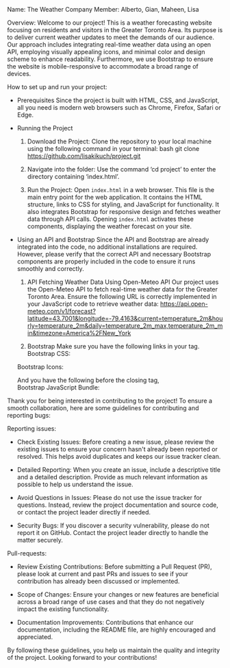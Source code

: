 <Project>
Name: The Weather Company 
Member: Alberto, Gian, Maheen, Lisa 

Overview: 
Welcome to our project! This is a weather forecasting website focusing on residents and visitors in the Greater Toronto Area. 
Its purpose is to deliver current weather updates to meet the demands of our audience. 
Our approach includes integrating real-time weather data using an open API, employing visually appealing icons, 
and minimal color and design scheme to enhance readability. 
Furthermore, we use Bootstrap to ensure the website is mobile-responsive to accommodate a broad range of devices. 

How to set up and run your project:  
- Prerequisites
  Since the project is built with HTML, CSS, and JavaScript, all you need is modern web browsers such as Chrome, Firefox, Safari or Edge. 

- Running the Project
  1. Download the Project: Clone the repository to your local machine using the following command in your terminal: 
  bash 
  git clone https://github.com/lisakikuch/project.git 
  
  2. Navigate into the folder: Use the command ‘cd project’ to enter the directory containing ‘index.html’. 
  
  3. Run the Project: Open `index.html` in a web browser.
  This file is the main entry point for the web application.
  It contains the HTML structure, links to CSS for styling, and JavaScript for functionality.
  It also integrates Bootstrap for responsive design and fetches weather data through API calls. Opening `index.html` activates these components,
  displaying the weather forecast on your site. 

- Using an API and Bootstrap
  Since the API and Bootstrap are already integrated into the code, no additional installations are required.
  However, please verify that the correct API and necessary Bootstrap components are properly included in the code to ensure it runs smoothly and correctly. 

  1. API
  Fetching Weather Data Using Open-Meteo API 
  Our project uses the Open-Meteo API to fetch real-time weather data for the Greater Toronto Area.
  Ensure the following URL is correctly implemented in your JavaScript code to retrieve weather data:
  https://api.open-meteo.com/v1/forecast?latitude=43.7001&longitude=-79.4163&current=temperature_2m&hourly=temperature_2m&daily=temperature_2m_max,temperature_2m_min&timezone=America%2FNew_York 

  2. Bootstrap 
  Make sure you have the following links in your <head> tag. 
  Bootstrap CSS: 
  <link href="https://cdn.jsdelivr.net/npm/bootstrap@5.3.3/dist/css/bootstrap.min.css" rel="stylesheet" integrity="sha384-QWTKZyjpPEjISv5WaRU9OFeRpok6YctnYmDr5pNlyT2bRjXh0JMhjY6hW+ALEwIH" crossorigin="anonymous"> 
  
  Bootstrap Icons: 
  <link href="https://cdn.jsdelivr.net/npm/bootstrap-icons@1.8.1/font/bootstrap-icons.css" rel="stylesheet"> 
  
  And you have the following before the closing </body> tag,  
  Bootstrap JavaScript Bundle: 
  <script src="https://cdn.jsdelivr.net/npm/bootstrap@5.3.3/dist/js/bootstrap.bundle.min.js" integrity="sha384-YvpcrYf0tY3lHB60NNkmXc5s9fDVZLESaAA55NDzOxhy9GkcIdslK1eN7N6jIeHz" crossorigin="anonymous"></script> 

 

<Contribution guidelines for team members>
Thank you for being interested in contributing to the project! To ensure a smooth collaboration, here are some guidelines for contributing and reporting bugs: 

Reporting issues:
- Check Existing Issues: Before creating a new issue, please review the existing issues to ensure your concern hasn't already been reported or resolved.
  This helps avoid duplicates and keeps our issue tracker clean. 

- Detailed Reporting: When you create an issue, include a descriptive title and a detailed description.
  Provide as much relevant information as possible to help us understand the issue. 

- Avoid Questions in Issues: Please do not use the issue tracker for questions.
  Instead, review the project documentation and source code, or contact the project leader directly if needed. 

- Security Bugs: If you discover a security vulnerability, please do not report it on GitHub. Contact the project leader directly to handle the matter securely. 

Pull-requests:
- Review Existing Contributions: Before submitting a Pull Request (PR),
  please look at current and past PRs and issues to see if your contribution has already been discussed or implemented. 

- Scope of Changes: Ensure your changes or new features are beneficial across a broad range of use cases and that they do not negatively impact the existing functionality. 

- Documentation Improvements: Contributions that enhance our documentation, including the README file, are highly encouraged and appreciated. 

By following these guidelines, you help us maintain the quality and integrity of the project. Looking forward to your contributions! 
